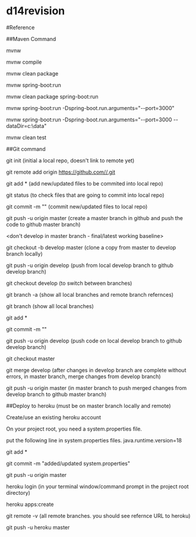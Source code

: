 # d14revision
#Reference

##Maven Command

mvnw

mvnw compile

mvnw clean package

mvnw spring-boot:run

mvnw clean package spring-boot:run

mvnw spring-boot:run -Dspring-boot.run.arguments="--port=3000"

mvnw spring-boot:run -Dspring-boot.run.arguments="--port=3000 --dataDir=c:\data"

mvnw clean test

##Git command

git init (initial a local repo, doesn't link to remote yet)

git remote add origin https://github.com//.git

git add * (add new/updated files to be commited into local repo)

git status (to check files that are going to commit into local repo)

git commit -m "" (commit new/updated files to local repo)

git push -u origin master (create a master branch in github and push the code to github master branch)

<don't develop in master branch - final/latest working baseline>

git checkout -b develop master (clone a copy from master to develop branch locally)

git push -u origin develop (push from local develop branch to github develop branch)

git checkout develop (to switch between branches)

git branch -a (show all local branches and remote branch refernces)

git branch (show all local branches)

git add *

git commit -m ""

git push -u origin develop (push code on local develop branch to github develop branch)

git checkout master

git merge develop (after changes in develop branch are complete without errors, in master branch, merge changes from develop branch)

git push -u origin master (in master branch to push merged changes from develop branch to github master branch)

##Deploy to heroku (must be on master branch locally and remote)

Create/use an existing heroku account

On your project root, you need a system.properties file.

put the following line in system.properties files. java.runtime.version=18

git add *

git commit -m "added/updated system.properties"

git push -u origin master

heroku login (in your terminal window/command prompt in the project root directory)

heroku apps:create

git remote -v (all remote branches. you should see refernce URL to heroku)

git push -u heroku master
